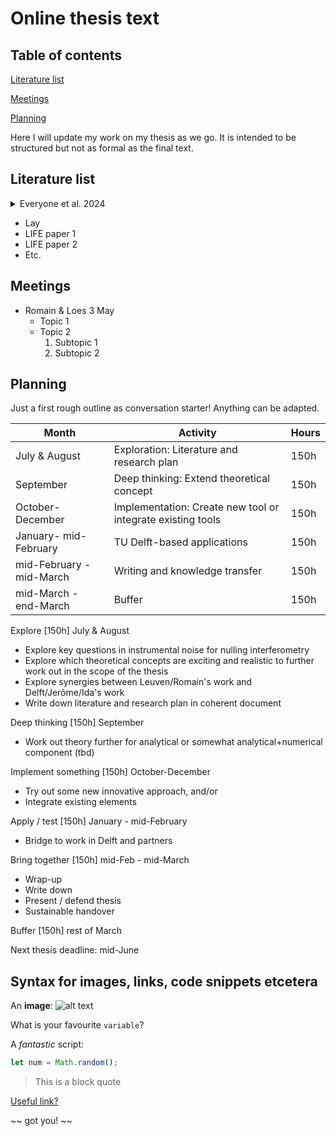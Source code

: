 # Online thesis text

## Table of contents
[Literature list](#Literature-list)

[Meetings](#Meetings)

[Planning](#Planning)

Here I will update my work on my thesis as we go. It is intended to be structured but not as formal as the final text.

## <a name="Literature-list"></a> Literature list 
<details>
<summary> Everyone et al. 2024 </summary>
A few lines about this paper.
</details>


- Lay 
- LIFE paper 1
- LIFE paper 2
- Etc.

## Meetings 
- Romain & Loes 3 May
	- Topic 1
	- Topic 2
		1. Subtopic 1
		2. Subtopic 2
## Planning

Just a first rough outline as conversation starter! Anything can be adapted.

| Month | Activity | Hours|
| --- | --- | --- |
| July & August | Exploration: Literature and research plan | 150h|
| September | Deep thinking: Extend theoretical concept | 150h|
| October-December | Implementation: Create new tool or integrate existing tools | 150h|
| January- mid-February| TU Delft-based applications | 150h|
| mid-February - mid-March| Writing and knowledge transfer | 150h|
| mid-March - end-March| Buffer | 150h|



Explore [150h] July & August

- Explore key questions in instrumental noise for nulling interferometry
- Explore which theoretical concepts are exciting and realistic to further work out in the scope of the thesis
- Explore synergies between Leuven/Romain's work and Delft/Jerôme/Ida's work
- Write down literature and research plan in coherent document

Deep thinking [150h] September

- Work out theory further for analytical or somewhat analytical+numerical component (tbd)

Implement something [150h] October-December

- Try out some new innovative approach, and/or
- Integrate existing elements

Apply / test [150h] January - mid-February

- Bridge to work in Delft and partners

Bring together [150h] mid-Feb - mid-March

- Wrap-up
- Write down
- Present / defend thesis
- Sustainable handover

Buffer [150h] rest of March

Next thesis deadline: mid-June

## Syntax for images, links, code snippets etcetera

An **image**:
![alt text](http://picsum.photos/200/200)

What is your favourite `variable`?

A *fantastic* script: 
```javascript
let num = Math.random();
``` 

> This is a block quote

[Useful link?](https://youtube.com/watch?v=dQw4w9WgXcQ)

~~ got you! ~~
